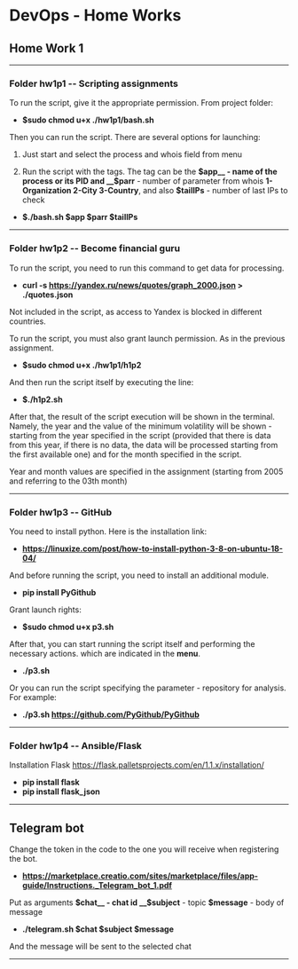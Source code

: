 # DevOps - Home Works

## Home Work 1

---

### Folder hw1p1 -- Scripting assignments
To run the script, give it the appropriate permission. From project folder:
- **$sudo chmod u+x ./hw1p1/bash.sh**

Then you can run the script. 
There are several options for launching: 
1) Just start and select the process and whois field from menu 

2) Run the script with the tags. The tag can be the __$app__ - name of the process or its PID and __$parr__ - number of parameter from whois __1-Organization 2-City 3-Country__, and also __$tailIPs__ - number of last IPs to check
 - **$./bash.sh $app $parr $tailIPs**

----

 ### Folder hw1p2 -- Become financial guru

To run the script, you need to run this command to get data for processing.

- **curl -s https://yandex.ru/news/quotes/graph_2000.json > ./quotes.json**

Not included in the script, as access to Yandex is blocked in different countries.

To run the script, you must also grant launch permission. As in the previous assignment.

- **$sudo chmod u+x ./hw1p1/h1p2**

And then run the script itself by executing the line:

- **$./h1p2.sh**

After that, the result of the script execution will be shown in the terminal. Namely, the year and the value of the minimum volatility will be shown - starting from the year specified in the script (provided that there is data from this year, if there is no data, the data will be processed starting from the first available one) and for the month specified in the script.

Year and month values are specified in the assignment (starting from 2005 and referring to the 03th month)

----
 ### Folder hw1p3 -- GitHub
 
You need to install python. Here is the installation link:

- **https://linuxize.com/post/how-to-install-python-3-8-on-ubuntu-18-04/**

And before running the script, you need to install an additional module.

- **pip install PyGithub**

Grant launch rights:

- **$sudo chmod u+x p3.sh**

After that, you can start running the script itself and performing the necessary actions. which are indicated in the __menu__.

- **./p3.sh**


Or you can run the script specifying the parameter - repository for analysis. For example:
- **./p3.sh https://github.com/PyGithub/PyGithub**

----

 ### Folder hw1p4 -- Ansible/Flask
 Installation Flask
 https://flask.palletsprojects.com/en/1.1.x/installation/
- **pip install flask**
- **pip install flask_json**


----
## Telegram bot
Change the token in the code to the one you will receive when registering the bot.

- **https://marketplace.creatio.com/sites/marketplace/files/app-guide/Instructions._Telegram_bot_1.pdf**

Put as arguments __$chat__ - chat id __$subject__ - topic  __$message__ - body of message

- **./telegram.sh $chat $subject $message**

And the message will be sent to the selected chat

---